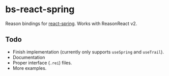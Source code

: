 # bs-react-spring

Reason bindings for [react-spring](http://react-spring.surge.sh). Works with ReasonReact v2.

## Todo

- Finish implementation (currently only supports `useSpring` and `useTrail`).
- Documentation
- Proper interface (`.rei`) files.
- More examples.
